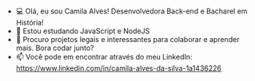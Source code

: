 - 💻 Olá, eu sou Camila Alves! Desenvolvedora Back-end e Bacharel em História!
- 🌱 Estou estudando JavaScript e NodeJS
- 💞️ Procuro projetos legais e interessantes para colaborar e aprender mais. Bora codar junto?
- 📫 Você pode em encontrar através do meu LinkedIn: https://www.linkedin.com/in/camila-alves-da-silva-1a1436226

<!---
Camavles/Camavles is a ✨ special ✨ repository because its `README.md` (this file) appears on your GitHub profile.
You can click the Preview link to take a look at your changes.
--->
